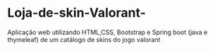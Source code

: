 # Loja-de-skin-Valorant-
Aplicação web utilizando HTML,CSS, Bootstrap e Spring boot (java e thymeleaf) de um catálogo de skins do jogo valorant
